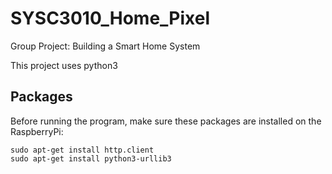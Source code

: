 # SYSC3010_Home_Pixel
Group Project: Building a Smart Home System

This project uses python3

## Packages
Before running the program, make sure these packages are installed on the RaspberryPi:
```
sudo apt-get install http.client
sudo apt-get install python3-urllib3
```
